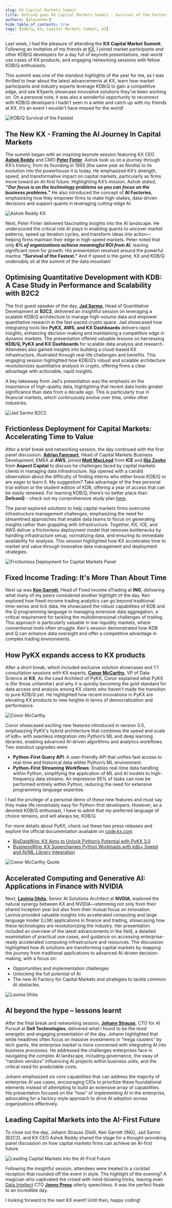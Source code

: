 ```yaml
---
slug: KX Capital Markets Summit
title: DefconQ goes KX Capital Markets Summit - Survival of the Fastest
authors: [alexander]
hide_table_of_contents: true
tags: [kdb/q, KX, Capital Markets Summit, AI]
---
```


Last week, I had the pleasure of attending the **KX Capital Market Summit**. Following an invitation of my friends at [KX](https://kx.com), I joined market participants and other KDB/Q developers for a day full of keynote presentations, real-world use cases of KX products, and engaging networking sessions with fellow KDB/Q enthusiasts. 

This summit was one of the standout highlights of the year for me, as I was thrilled to hear about the latest advancements at KX, learn how market participants and industry experts leverage KDB/Q to gain a competitive edge, and see KXperts showcase innovative solutions they’ve been working on. On a personal note, it was also a wonderful opportunity to reconnect with KDB/Q developers I hadn’t seen in a while and catch up with my friends at KX. It’s an event I wouldn’t have missed for the world!

![KDB/Q Survival of the Fastest](./vin-diesel-fast-and-furious-racing.jpg)

<!--truncate-->

## The New KX - Framing the AI Journey In Capital Markets

The summit began with an inspiring keynote session featuring KX CEO [**Ashok Reddy**](https://www.linkedin.com/in/areddy/) and CMO [**Peter Finter**](https://www.linkedin.com/in/peterfinter/). Ashok took us on a journey through KX’s history, from its founding in 1993 (the same year as Nvidia) to its evolution into the powerhouse it is today. He emphasized KX’s strength, speed, and transformative impact on capital markets, particularly as firms move toward an AI-first future. Highlighting KX’s mission, Ashok stated, ***“Our focus is on the technology problems so you can focus on the business problems.”***  He also introduced the concept of **AI Factories**, emphasising how they empower firms to make high-stakes, data-driven decisions and support quants in leveraging cutting-edge AI.

![Ashok Reddy KX](./AshokReddy.jpeg)

Next, Peter Finter delivered fascinating insights into the AI landscape. He underscored the critical role AI plays in enabling quants to uncover market patterns, speed up iteration cycles, and transform ideas into action—helping firms maintain their edge in high-speed markets. Peter noted that only ***6% of organizations achieve meaningful ROI from AI***, leaving significant room for growth. His presentation revolved around the powerful mantra: **“Survival of the Fastest.”** And if speed is the game, KX and KDB/Q undeniably sit at the summit of the data mountain!

## Optimising Quantitative Development with KDB: A Case Study in Performance and Scalability with B2C2

The first guest speaker of the day, [**Jad Sarmo**](https://www.linkedin.com/in/jad-sarmo-5b2b858/), Head of Quantitative Development at **B2C2**, delivered an insightful session on leveraging a scalable KDB/Q architecture to manage high-volume data and empower quantitative research in the fast-paced crypto space. Jad showcased how integrating tools like **PyKX, AWS, and KX Dashboards** delivers rapid insights, enhancing decision-making and maintaining a competitive edge in dynamic markets. The presentation offered valuable lessons on harnessing **KDB/Q, PyKX and KX Dashboards** for scalable data analysis and research. Attendees also gained insights into building a cloud-based KX infrastructure, illustrated through real-life challenges and benefits. This engaging session highlighted how KDB/Q’s robust and scalable architecture revolutionizes quantitative analysis in crypto, offering firms a clear advantage with actionable, rapid insights. 

A key takeaway from Jad's presentation was the emphasis on the importance of high-quality data, highlighting that recent data holds greater significance than data from a decade ago. This is particularly true in financial markets, which continuously evolve over time, unlike other industries.

![Jad Sarmo B2C2](./JadSarmo.jpeg)

## Frictionless Deployment for Capital Markets: Accelerating Time to Value

After a brief break and networking session, the day continued with the first panel discussion. [**Adrian Fancourt**](https://www.linkedin.com/in/adrian-fancourt-315489/), Head of Capital Markets Business Development, EMEA at **AWS**, joined [**Matt MacLeod**](https://www.linkedin.com/in/themacleod/) from **ICE** and [**Ilija Zovko**](https://www.linkedin.com/in/zovko/) from **Aspect Capital** to discuss he challenges faced by capital markets clients in managing data infrastructure. Ilija opened with a candid observation about the difficulty of finding interns who either know KDB/Q or are eager to learn it. My suggestion? Take advantage of the free personal trial edition or the student edition of KDB, offering a year of access that can be easily renewed. For learning KDB/Q, there’s no better place than **DefconQ** - check out my comprehensive study plan [here](https://www.defconq.tech/docs/studyPlan/intro). 

The panel explored solutions to help capital markets firms overcome infrastructure management challenges, emphasizing the need for streamlined approaches that enable data teams to focus on generating insights rather than grappling with infrastructure. Together, KX, ICE, and AWS deliver a frictionless deployment model that removes bottlenecks by handling infrastructure setup, normalizing data, and ensuring its immediate availability for analysis. This session highlighted how KX accelerates time to market and value through innovative data management and deployment strategies.

![Frictionless Deployment for Capital Markets Panel](./panel.jpeg)

## Fixed Income Trading: It's More Than About Time 

Next up was [**Ken Garrett**](https://www.linkedin.com/in/ken-garrett-8328a312/), Head of Fixed Income eTrading at **ING**, delivering what many of my peers considered another highlight of the day. Ken explored how fixed-income trading analytics can go beyond traditional time-series and tick data. He showcased the robust capabilities of KDB and the Q programming language in managing extensive data aggregation, a critical requirement for tackling the multidimensional challenges of trading. This approach is particularly valuable in low-liquidity markets, where conventional tools often struggle. Ken's session demonstrated how KDB and Q can enhance data oversight and offer a competitive advantage in complex trading environments.

## How PyKX expands access to KX products

After a short break, which included exclusive solution showcases and 1:1 consultation sessions with KX experts, [**Conor McCarthy**](https://www.linkedin.com/in/conor-mccarthy-08aa25a7/), VP of Data Science at **KX**, As the Lead Architect of PyKX, Conor explained what PyKX is (for those unfamiliar) and why it is quickly becoming the gold standard for data access and analysis among KX clients who haven't made the transition to pure KDB/Q yet.  He highlighted how recent innovations in PyKX are elevating KX products to new heights in terms of democratization and performance.

![Conor McCarthy](./ConorMcCarthy.jpeg)

Conor showcased exciting new features introduced in version 3.0, emphasizing PyKX's hybrid architecture that combines the speed and scale of kdb+ with seamless integration into Python’s ML and deep learning libraries, enabling advanced AI-driven algorithms and analytics workflows. Two standout upgrades were:

- **Python-First Query API**: A user-friendly API that unifies fast access to real-time and historical data within Python’s ML environment.
- **Python-First Streaming Workflows**: Enables real-time data handling within Python, simplifying the application of ML and AI models to high-frequency data streams. An impressive 95% of tasks can now be performed entirely within Python, reducing the need for extensive programming language expertise.

I had the privilege of a personal demo of these new features and must say they make life remarkably easy for Python-first developers. However, as a devoted KDB/Q enthusiast, I have to admit that my preferred language of choice remains, and will always be, KDB/Q.

For more details about PyKX, check out these two press releases and explore the official documentation available on [code.kx.com](https://code.kx.com/pykx/3.0/)

- [BigDataWire: KX Aims to Unlock Python’s Potential with PyKX 3.0](https://www.bigdatawire.com/2024/11/14/kx-aims-to-unlock-pythons-potential-with-pykx-3-0/)
- [BusinessWire: KX Supercharges Python Workloads with kdb+ Speed and AI/ML Library Integration](https://www.businesswire.com/news/home/20241112167685/en/KX-Supercharges-Python-Workloads-with-kdb-Speed-and-AIML-Library-Integration)

![Conor McCarthy Quote](./ConorMcCarthyQuote.jpeg)

## Accelerated Computing and Generative AI: Applications in Finance with NVIDIA

Next, [**Lavinia Ghita**](https://www.linkedin.com/in/lavinia-ghita13/), Senior AI Solutions Architect at **NVDIA**,  explored the natural synergy between KX and NVIDIA—stemming not only from their shared inception year but also from their mutual focus on innovation. Lavinia provided valuable insights into accelerated computing and large language model (LLM) applications in finance and trading, showcasing how these technologies are revolutionizing the industry. Her presentation included an overview of the latest advancements in the field, a detailed examination of practical use cases, and guidance on accessing enterprise-ready accelerated computing infrastructure and resources. The discussion highlighted how AI solutions are transforming capital markets by mapping the journey from traditional applications to advanced AI-driven decision-making, with a focus on:

- Opportunities and implementation challenges
- Unlocking the full potential of AI
- The new AI Factory for Capital Markets and strategies to tackle common AI obstacles.

![Lavinia Ghita](./LaviniaGhita.jpeg)

## AI beyond the hype – lessons learnt

After the final break and networking session, [**Johann Strauss**](https://www.linkedin.com/in/straussjohann/), CTO for AI Pursuit at **Dell Technologies**, delivered what I found to be the most energetic and engaging presentation of the day. Johann highlighted that while headlines often focus on massive investments in “mega clusters” by tech giants, the enterprise market is more concerned with integrating AI into business processes. He addressed the challenges enterprises face in navigating the complex AI landscape, including governance, the sway of “random vendors” influencing AI projects within business units, and the critical need for predictable costs.

Johann emphasized six core capabilities that can address the majority of enterprise AI use cases, encouraging CIOs to prioritize these foundational elements instead of attempting to build an extensive array of capabilities. His presentation focused on the "how" of implementing AI in the enterprise, advocating for a factory-style approach to drive AI adoption across organizations effectively.

## Leading Capital Markets into the AI-First Future

To close out the day, Johann Strauss (Dell), Ken Garrett (ING), Jad Sarmo (B2C2), and KX CEO Ashok Reddy shared the stage for a thought-provoking panel discussion on how capital markets firms can achieve an AI-first future.

![Leading Capital Markets into the AI-First Future](./finalPanel.jpeg)

Following the insightful session, attendees were treated to a cocktail reception that rounded off the event in style. The highlight of the evening? A magician who captivated the crowd with mind-blowing tricks, leaving even [Data Intellect](https://dataintellect.com) CTO [**Jonny Press**](https://www.linkedin.com/in/jonny-press-7005602/) utterly speechless. It was the perfect finale to an incredible day.


I looking forward to the next KX event! Until then, happy coding!
